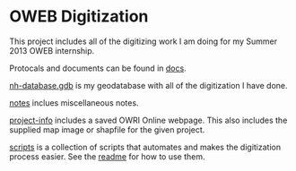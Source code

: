 # OWEB Digitization

This project includes all of the digitizing work I am doing for my Summer 2013 OWEB internship.

Protocals and documents can be found in [docs](https://github.com/hallahan/oweb/tree/master/docs).

[nh-database.gdb](https://github.com/hallahan/oweb/tree/master/nh-database.gdb) is my geodatabase with all of the digitization I have done.

[notes](https://github.com/hallahan/oweb/tree/master/notes) inclues miscellaneous notes.

[project-info](https://github.com/hallahan/oweb/tree/master/project-info) includes a saved OWRI Online webpage. This also includes the supplied map image or shapfile for the given project.

[scripts](https://github.com/hallahan/oweb/tree/master/scripts) is a collection of scripts that automates and makes the digitization process easier. See the [readme](https://github.com/hallahan/oweb/blob/master/scripts/README.md) for how to use them.
